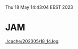 Thu 18 May 14:43:04 EEST 2023
# JAM
<a href='./cache/202305/18_14.log'>./cache/202305/18_14.log</a>
